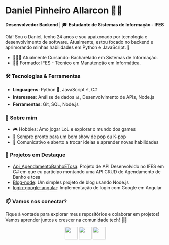 # Daniel Pinheiro Allarcon 👨‍💻

**Desenvolvedor Backend** | 🎓 **Estudante de Sistemas de Informação - IFES**

Olá! Sou o Daniel, tenho 24 anos e sou apaixonado por tecnologia e desenvolvimento de software. Atualmente, estou focado no backend e aprimorando minhas habilidades em Python e JavaScript. 🚀

- 👨‍🎓📘 Atualmente Cursando: Bacharelado em Sistemas de Informação.
- 👨‍🎓 Formado: IFES - Técnico em Manutenção em Informática.

### 🛠️ Tecnologias & Ferramentas
- **Linguagens**: Python 🐍, JavaScript ⚡, C#
- **Interesses**: Análise de dados 📊, Desenvolvimento de APIs, Node.js
- **Ferramentas**: Git, SQL, Node.js

### 🌟 Sobre mim
- 🎮 Hobbies: Amo jogar LoL e explorar o mundo dos games
- 🎤 Sempre pronto para um bom show de pop ou K-pop
- 💬 Comunicativo e aberto a trocar ideias e aprender novas habilidades

### 🚀 Projetos em Destaque
- [Api_AgendamentoBanhoETosa](https://github.com/jramso/AgendamentoBanhoETosa): Projeto de API Desenvolvido no IFES em C# em que eu participo montando uma API CRUD de Agendamento de Banho e tosa
- [Blog-node](https://github.com/danielpinheiro2/Blog-node): Um simples projeto de blog usando Node.js
- [login-google-angular](https://github.com/danielpinheiro2/login-google-angular): Implementação de login com Google em Angular

### 📫 Vamos nos conectar?
Fique à vontade para explorar meus repositórios e colaborar em projetos! Vamos aprender juntos e crescer na comunidade tech! 🚀✨

  <div align="center" id="icones">
      <img id="icon-dev" style="width: 40px"src="https://cdn.jsdelivr.net/gh/devicons/devicon/icons/python/python-original.svg" />
      <img id="icon-dev" style="width: 40px"src="https://cdn.jsdelivr.net/gh/devicons/devicon/icons/postgresql/postgresql-original-wordmark.svg" />
      <img id="icon-dev" style="width: 40px"src="https://cdn.jsdelivr.net/gh/devicons/devicon/icons/javascript/javascript-original.svg" />           
  </div>
